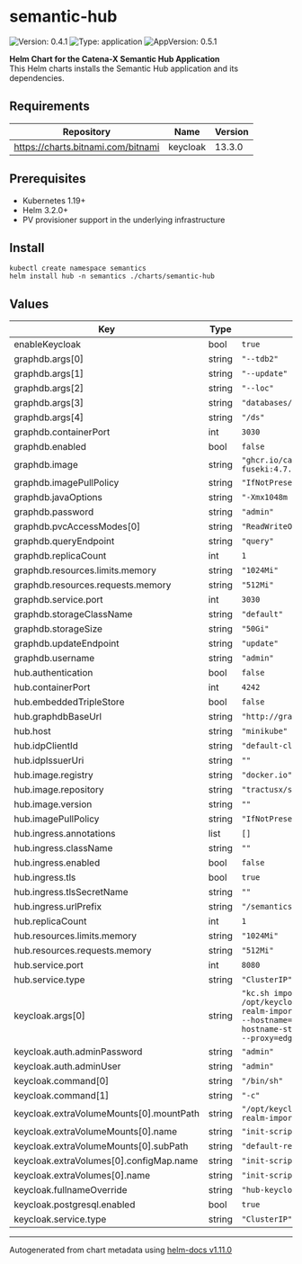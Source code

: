 # semantic-hub

![Version: 0.4.1](https://img.shields.io/badge/Version-0.4.1-informational?style=flat-square) ![Type: application](https://img.shields.io/badge/Type-application-informational?style=flat-square) ![AppVersion: 0.5.1](https://img.shields.io/badge/AppVersion-0.5.1-informational?style=flat-square)

**Helm Chart for the Catena-X Semantic Hub Application** <br/>
This Helm charts installs the Semantic Hub application and its dependencies. 

## Requirements

| Repository | Name | Version |
|------------|------|---------|
| https://charts.bitnami.com/bitnami | keycloak | 13.3.0 |

## Prerequisites
- Kubernetes 1.19+
- Helm 3.2.0+
- PV provisioner support in the underlying infrastructure

## Install
```
kubectl create namespace semantics
helm install hub -n semantics ./charts/semantic-hub
```

## Values

| Key | Type | Default                                                                                                                                                                     | Description |
|-----|------|-----------------------------------------------------------------------------------------------------------------------------------------------------------------------------|-------------|
| enableKeycloak | bool | `true`                                                                                                                                                                      |  |
| graphdb.args[0] | string | `"--tdb2"`                                                                                                                                                                  |  |
| graphdb.args[1] | string | `"--update"`                                                                                                                                                                |  |
| graphdb.args[2] | string | `"--loc"`                                                                                                                                                                   |  |
| graphdb.args[3] | string | `"databases/"`                                                                                                                                                              |  |
| graphdb.args[4] | string | `"/ds"`                                                                                                                                                                     |  |
| graphdb.containerPort | int | `3030`                                                                                                                                                                      |  |
| graphdb.enabled | bool | `false`                                                                                                                                                                     |  |
| graphdb.image | string | `"ghcr.io/catenax-ev/jena-fuseki:4.7.0"`                                                                                                                                    |  |
| graphdb.imagePullPolicy | string | `"IfNotPresent"`                                                                                                                                                            |  |
| graphdb.javaOptions | string | `"-Xmx1048m -Xms1048m"`                                                                                                                                                     |  |
| graphdb.password | string | `"admin"`                                                                                                                                                                   |  |
| graphdb.pvcAccessModes[0] | string | `"ReadWriteOnce"`                                                                                                                                                           |  |
| graphdb.queryEndpoint | string | `"query"`                                                                                                                                                                   |  |
| graphdb.replicaCount | int | `1`                                                                                                                                                                         |  |
| graphdb.resources.limits.memory | string | `"1024Mi"`                                                                                                                                                                  |  |
| graphdb.resources.requests.memory | string | `"512Mi"`                                                                                                                                                                   |  |
| graphdb.service.port | int | `3030`                                                                                                                                                                      |  |
| graphdb.storageClassName | string | `"default"`                                                                                                                                                                 |  |
| graphdb.storageSize | string | `"50Gi"`                                                                                                                                                                    |  |
| graphdb.updateEndpoint | string | `"update"`                                                                                                                                                                  |  |
| graphdb.username | string | `"admin"`                                                                                                                                                                   |  |
| hub.authentication | bool | `false`                                                                                                                                                                     |  |
| hub.containerPort | int | `4242`                                                                                                                                                                      |  |
| hub.embeddedTripleStore | bool | `false`                                                                                                                                                                     |  |
| hub.graphdbBaseUrl | string | `"http://graphdb:3030"`                                                                                                                                                     |  |
| hub.host | string | `"minikube"`                                                                                                                                                                |  |
| hub.idpClientId | string | `"default-client"`                                                                                                                                                          |  |
| hub.idpIssuerUri | string | `""`                                                                                                                                                                        |  |
| hub.image.registry | string | `"docker.io"`                                                                                                                                                               |  |
| hub.image.repository | string | `"tractusx/sldt-semantic-hub"`                                                                                                                                              |  |
| hub.image.version | string | `""`                                                                                                                                                                        |  |
| hub.imagePullPolicy | string | `"IfNotPresent"`                                                                                                                                                            |  |
| hub.ingress.annotations | list | `[]`                                                                                                                                                                        |  |
| hub.ingress.className | string | `""`                                                                                                                                                                        |  |
| hub.ingress.enabled | bool | `false`                                                                                                                                                                     |  |
| hub.ingress.tls | bool | `true`                                                                                                                                                                      |  |
| hub.ingress.tlsSecretName | string | `""`                                                                                                                                                                        |  |
| hub.ingress.urlPrefix | string | `"/semantics/hub"`                                                                                                                                                          |  |
| hub.replicaCount | int | `1`                                                                                                                                                                         |  |
| hub.resources.limits.memory | string | `"1024Mi"`                                                                                                                                                                  |  |
| hub.resources.requests.memory | string | `"512Mi"`                                                                                                                                                                   |  |
| hub.service.port | int | `8080`                                                                                                                                                                      |  |
| hub.service.type | string | `"ClusterIP"`                                                                                                                                                               |  |
| keycloak.args[0] | string | `"kc.sh import --file /opt/keycloak/data/import/default-realm-import.json; kc.sh start-dev --hostname=registry-keycloak --hostname-strict=false --proxy=edge --proxy=edge"` |  |
| keycloak.auth.adminPassword | string | `"admin"`                                                                                                                                                                   |  |
| keycloak.auth.adminUser | string | `"admin"`                                                                                                                                                                   |  |
| keycloak.command[0] | string | `"/bin/sh"`                                                                                                                                                                 |  |
| keycloak.command[1] | string | `"-c"`                                                                                                                                                                      |  |
| keycloak.extraVolumeMounts[0].mountPath | string | `"/opt/keycloak/data/import/default-realm-import.json"`                                                                                                                     |  |
| keycloak.extraVolumeMounts[0].name | string | `"init-script-vol"`                                                                                                                                                         |  |
| keycloak.extraVolumeMounts[0].subPath | string | `"default-realm-import.json"`                                                                                                                                               |  |
| keycloak.extraVolumes[0].configMap.name | string | `"init-script-vol"`                                                                                                                                                         |  |
| keycloak.extraVolumes[0].name | string | `"init-script-vol"`                                                                                                                                                         |  |
| keycloak.fullnameOverride | string | `"hub-keycloak"`                                                                                                                                                            |  |
| keycloak.postgresql.enabled | bool | `true`                                                                                                                                                                      |  |
| keycloak.service.type | string | `"ClusterIP"`                                                                                                                                                               |  |

----------------------------------------------
Autogenerated from chart metadata using [helm-docs v1.11.0](https://github.com/norwoodj/helm-docs/releases/v1.11.0)
